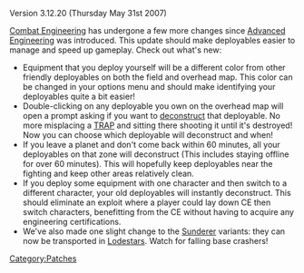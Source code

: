 Version 3.12.20 (Thursday May 31st 2007)

[Combat Engineering](../Combat_Engineering.md) has undergone a few
more changes since [Advanced
Engineering](../Advanced_Engineering.md) was introduced. This
update should make deployables easier to manage and speed up gameplay.
Check out what's new:

- Equipment that you deploy yourself will be a different color from
  other friendly deployables on both the field and overhead map. This
  color can be changed in your options menu and should make
  identifying your deployables quite a bit easier!
- Double-clicking on any deployable you own on the overhead map will
  open a prompt asking if you want to
  [deconstruct](Deconstruct.md) that deployable. No more
  misplacing a [TRAP](TRAP.md) and sitting there shooting it
  until it's destroyed! Now you can choose which deployable will
  deconstruct and when!
- If you leave a planet and don't come back within 60 minutes, all
  your deployables on that zone will deconstruct (This includes
  staying offline for over 60 minutes). This will hopefully keep
  deployables near the fighting and keep other areas relatively clean.
- If you deploy some equipment with one character and then switch to a
  different character, your old deployables will instantly
  deconstruct. This should eliminate an exploit where a player could
  lay down CE then switch characters, benefitting from the CE without
  having to acquire any engineering certifications.
- We've also made one slight change to the
  [Sunderer](../Sunderer.md) variants: they can now be
  transported in [Lodestars](../Lodestar.md). Watch for falling
  base crashers!

[Category:Patches](../Category:Patches.md)
